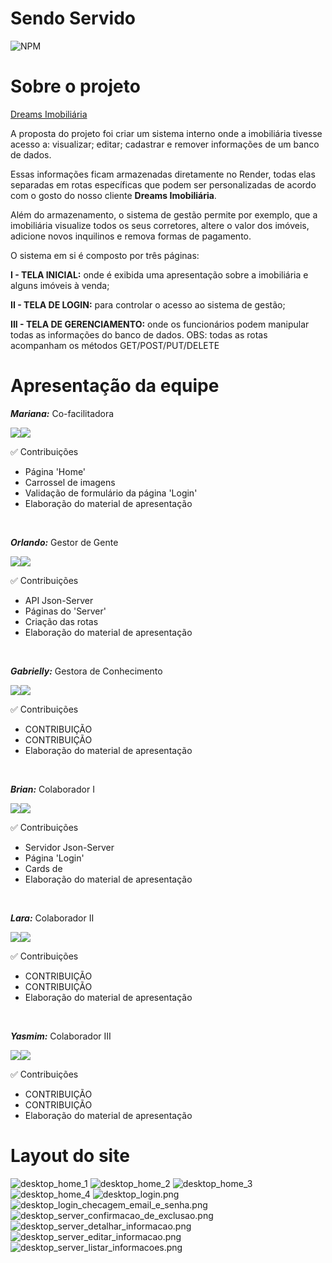 # Sendo Servido
![NPM](https://img.shields.io/npm/l/react)

# Sobre o projeto

[Dreams Imobiliária](https://m3-gru-sendo-servido.netlify.app/ "Site da Imobiliária")

A proposta do projeto foi criar um sistema interno onde a imobiliária tivesse acesso a: visualizar; editar; cadastrar e remover informações de um banco de dados.

Essas informações ficam armazenadas diretamente no Render, todas elas separadas em rotas específicas que podem ser personalizadas de acordo com o gosto do nosso cliente **Dreams Imobiliária**.

Além do armazenamento, o sistema de gestão permite por exemplo, que a imobiliária visualize todos os seus corretores, altere o valor dos imóveis, adicione novos inquilinos e remova formas de pagamento.

O sistema em si é composto por três páginas:

**I - TELA INICIAL:** onde é exibida uma apresentação sobre a imobiliária e alguns imóveis à venda;

**II -  TELA DE LOGIN:** para controlar o acesso ao sistema de gestão;

**III - TELA DE GERENCIAMENTO:** onde os funcionários podem manipular todas as informações do banco de dados. OBS: todas as rotas acompanham os métodos GET/POST/PUT/DELETE


# Apresentação da equipe

_**Mariana:**_ Co-facilitadora 

<div>
<a href="https://www.linkedin.com/in/marianafigueiredoi/" target="_blank"><img src="https://camo.githubusercontent.com/839a92c15fa7396af70ffceaa77f11ca3f1ee84e76c19d6d8ab1778466a9ded9/68747470733a2f2f696d672e736869656c64732e696f2f62616467652f4c696e6b6564696e2d3332333333303f7374796c653d666f722d7468652d6261646765266c6f676f3d6c696e6b6564696e266c6f676f436f6c6f723d626c7565" target="_blank"></a><a href="https://github.com/MarianaFigueiredoI" target="_blank"><img src="https://camo.githubusercontent.com/69a8eab46810b62de859aa2c16750ec4a73a027cfec48ad55419c8ad6ee62821/68747470733a2f2f696d672e736869656c64732e696f2f62616467652f6769746875622d2532333132313031312e7376673f6c6f676f3d676974687562266c6f676f436f6c6f723d7768697465267374796c653d666f722d7468652d6261646765" target="_blank"></a>
</div>

✅ Contribuições
- Página 'Home'
- Carrossel de imagens
- Validação de formulário da página 'Login'
- Elaboração do material de apresentação

<br>

_**Orlando:**_ Gestor de Gente

<div>
<a href="https://www.linkedin.com/in/orlando-santana/" target="_blank"><img src="https://camo.githubusercontent.com/839a92c15fa7396af70ffceaa77f11ca3f1ee84e76c19d6d8ab1778466a9ded9/68747470733a2f2f696d672e736869656c64732e696f2f62616467652f4c696e6b6564696e2d3332333333303f7374796c653d666f722d7468652d6261646765266c6f676f3d6c696e6b6564696e266c6f676f436f6c6f723d626c7565" target="_blank"></a><a href="https://github.com/Opseua" target="_blank"><img src="https://camo.githubusercontent.com/69a8eab46810b62de859aa2c16750ec4a73a027cfec48ad55419c8ad6ee62821/68747470733a2f2f696d672e736869656c64732e696f2f62616467652f6769746875622d2532333132313031312e7376673f6c6f676f3d676974687562266c6f676f436f6c6f723d7768697465267374796c653d666f722d7468652d6261646765" target="_blank"></a>
</div>

✅ Contribuições
- API Json-Server
- Páginas do 'Server' 
- Criação das rotas
- Elaboração do material de apresentação

<br>

_**Gabrielly:**_ Gestora de Conhecimento

<div>
<a href="https://www.linkedin.com/in/gabriellyfranca810/" target="_blank"><img src="https://camo.githubusercontent.com/839a92c15fa7396af70ffceaa77f11ca3f1ee84e76c19d6d8ab1778466a9ded9/68747470733a2f2f696d672e736869656c64732e696f2f62616467652f4c696e6b6564696e2d3332333333303f7374796c653d666f722d7468652d6261646765266c6f676f3d6c696e6b6564696e266c6f676f436f6c6f723d626c7565" target="_blank"></a><a href="https://github.com/vlwgaby" target="_blank"><img src="https://camo.githubusercontent.com/69a8eab46810b62de859aa2c16750ec4a73a027cfec48ad55419c8ad6ee62821/68747470733a2f2f696d672e736869656c64732e696f2f62616467652f6769746875622d2532333132313031312e7376673f6c6f676f3d676974687562266c6f676f436f6c6f723d7768697465267374796c653d666f722d7468652d6261646765" target="_blank"></a>
</div>

✅ Contribuições
- CONTRIBUIÇÃO 
- CONTRIBUIÇÃO
- Elaboração do material de apresentação

<br>

_**Brian:**_ Colaborador I

<div>
<a href="https://www.linkedin.com/in/briancerqueira/" target="_blank"><img src="https://camo.githubusercontent.com/839a92c15fa7396af70ffceaa77f11ca3f1ee84e76c19d6d8ab1778466a9ded9/68747470733a2f2f696d672e736869656c64732e696f2f62616467652f4c696e6b6564696e2d3332333333303f7374796c653d666f722d7468652d6261646765266c6f676f3d6c696e6b6564696e266c6f676f436f6c6f723d626c7565" target="_blank"></a><a href="https://github.com/briancerqueira" target="_blank"><img src="https://camo.githubusercontent.com/69a8eab46810b62de859aa2c16750ec4a73a027cfec48ad55419c8ad6ee62821/68747470733a2f2f696d672e736869656c64732e696f2f62616467652f6769746875622d2532333132313031312e7376673f6c6f676f3d676974687562266c6f676f436f6c6f723d7768697465267374796c653d666f722d7468652d6261646765" target="_blank"></a>
</div>

✅ Contribuições
- Servidor Json-Server
- Página 'Login'
- Cards de 
- Elaboração do material de apresentação

<br>

_**Lara:**_ Colaborador II

<div>
<a href="https://www.linkedin.com/in/orlando-santana/" target="_blank"><img src="https://camo.githubusercontent.com/839a92c15fa7396af70ffceaa77f11ca3f1ee84e76c19d6d8ab1778466a9ded9/68747470733a2f2f696d672e736869656c64732e696f2f62616467652f4c696e6b6564696e2d3332333333303f7374796c653d666f722d7468652d6261646765266c6f676f3d6c696e6b6564696e266c6f676f436f6c6f723d626c7565" target="_blank"></a><a href="https://github.com/LaraSharmon" target="_blank"><img src="https://camo.githubusercontent.com/69a8eab46810b62de859aa2c16750ec4a73a027cfec48ad55419c8ad6ee62821/68747470733a2f2f696d672e736869656c64732e696f2f62616467652f6769746875622d2532333132313031312e7376673f6c6f676f3d676974687562266c6f676f436f6c6f723d7768697465267374796c653d666f722d7468652d6261646765" target="_blank"></a>
</div>

✅ Contribuições
- CONTRIBUIÇÃO 
- CONTRIBUIÇÃO
- Elaboração do material de apresentação

<br>

_**Yasmim:**_ Colaborador III

<div>
<a href="https://www.linkedin.com/in/yasmimalves/" target="_blank"><img src="https://camo.githubusercontent.com/839a92c15fa7396af70ffceaa77f11ca3f1ee84e76c19d6d8ab1778466a9ded9/68747470733a2f2f696d672e736869656c64732e696f2f62616467652f4c696e6b6564696e2d3332333333303f7374796c653d666f722d7468652d6261646765266c6f676f3d6c696e6b6564696e266c6f676f436f6c6f723d626c7565" target="_blank"></a><a href="https://github.com/Yasmim75" target="_blank"><img src="https://camo.githubusercontent.com/69a8eab46810b62de859aa2c16750ec4a73a027cfec48ad55419c8ad6ee62821/68747470733a2f2f696d672e736869656c64732e696f2f62616467652f6769746875622d2532333132313031312e7376673f6c6f676f3d676974687562266c6f676f436f6c6f723d7768697465267374796c653d666f722d7468652d6261646765" target="_blank"></a>
</div>

✅ Contribuições
- CONTRIBUIÇÃO 
- CONTRIBUIÇÃO
- Elaboração do material de apresentação

# Layout do site

![desktop_home_1](https://raw.githubusercontent.com/Opseua/M3-GRU_Sendo-Servido/main/src/readme/desktop_home_1.png) ![desktop_home_2](https://raw.githubusercontent.com/Opseua/M3-GRU_Sendo-Servido/main/src/readme/desktop_home_2.png) ![desktop_home_3](https://raw.githubusercontent.com/Opseua/M3-GRU_Sendo-Servido/main/src/readme/desktop_home_3.png) ![desktop_home_4](https://raw.githubusercontent.com/Opseua/M3-GRU_Sendo-Servido/main/src/readme/desktop_home_4.png) ![desktop_login.png](https://raw.githubusercontent.com/Opseua/M3-GRU_Sendo-Servido/main/src/readme/desktop_login.png) ![desktop_login_checagem_email_e_senha.png](https://raw.githubusercontent.com/Opseua/M3-GRU_Sendo-Servido/main/src/readme/desktop_login_checagem_email_e_senha.png) ![desktop_server_confirmacao_de_exclusao.png](https://raw.githubusercontent.com/Opseua/M3-GRU_Sendo-Servido/main/src/readme/desktop_server_confirmacao_de_exclusao.png)  ![desktop_server_detalhar_informacao.png](https://raw.githubusercontent.com/Opseua/M3-GRU_Sendo-Servido/main/src/readme/desktop_server_detalhar_informacao.png) ![desktop_server_editar_informacao.png](https://raw.githubusercontent.com/Opseua/M3-GRU_Sendo-Servido/main/src/readme/desktop_server_editar_informacao.png) ![desktop_server_listar_informacoes.png](https://raw.githubusercontent.com/Opseua/M3-GRU_Sendo-Servido/main/src/readme/desktop_server_listar_informacoes.png)


















